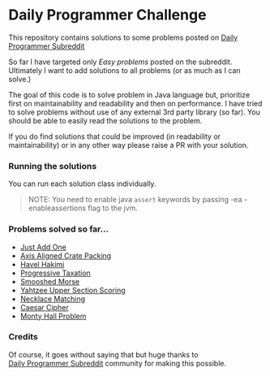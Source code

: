 # Daily Programmer Challenge

This repository contains solutions to some problems posted
on [Daily Programmer Subreddit](https://www.reddit.com/r/dailyprogrammer/)

So far I have targeted only _Easy problems_ posted on the subreddit. Ultimately I want to add solutions to all
problems (or as much as I can solve.)

The goal of this code is to solve problem in Java language but, prioritize first on maintainability and readability and
then on performance. I have tried to solve problems without use of any external 3rd party library (so far). You should
be able to easily read the solutions to the problem.

If you do find solutions that could be improved (in readability or maintainability)
or in any other way please raise a PR with your solution.

### Running the solutions

You can run each solution class individually.

> NOTE: You need to enable java `assert` keywords by passing -ea -enableassertions flag to the jvm.

### Problems solved so far...
- [Just Add One](src/it/depends/challenge/_2019/_02/_11/_add/JustAddOne.java)
- [Axis Aligned Crate Packing](src/it/depends/challenge/_2019/_04/_08/axis/aligned/CratePacking.java)
- [Havel Hakimi](src/it/depends/challenge/_2019/_05/_20/havel/hakimi/HavelHakimi.java)
- [Progressive Taxation](src/it/depends/challenge/_2019/_07/_15/taxation/ProgressiveTaxation.java)
- [Smooshed Morse](src/it/depends/challenge/_2019/_08/_05/morse/SmooshedMorse.java)
- [Yahtzee Upper Section Scoring](src/it/depends/challenge/_2019/_11/_11/yahtzee/YahtzeeScoring.java)
- [Necklace Matching](src/it/depends/challenge/_2020/_03/_09/necklace/NecklaceMatching.java)
- [Caesar Cipher](src/it/depends/challenge/_2021/_04/_26/caesar/CaesarCipher.java)
- [Monty Hall Problem](src/it/depends/challenge/_2021/_05/_10/monty/hall/MontyHallProblem.java)

### Credits

Of course, it goes without saying that but huge thanks to  
[Daily Programmer Subreddit](https://www.reddit.com/r/dailyprogrammer/) community for making this possible.
